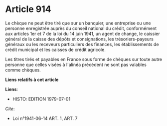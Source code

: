 # Article 914

Le chèque ne peut être tiré que sur un banquier, une entreprise ou une personne enregistrée auprès du conseil national du
crédit, conformément aux articles 1er et 7 de la loi du 14 juin 1941, un agent de change, le caissier général de la caisse
des dépôts et consignations, les trésoriers-payeurs généraux ou les receveurs particuliers des finances, les établissements
de crédit municipal et les caisses de crédit agricole.

Les titres tirés et payables en France sous forme de chèques sur toute autre personne que celles visées à l'alinéa précédent
ne sont pas valables comme chèques.

**Liens relatifs à cet article**

**Liens**:

  - HISTO: EDITION 1979-07-01

_Cite_:

  - Loi n°1941-06-14 ART. 1, ART. 7
